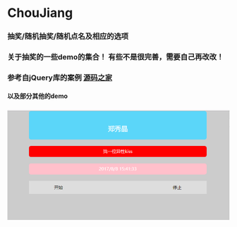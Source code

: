 # ChouJiang
### 抽奖/随机抽奖/随机点名及相应的选项


### 关于抽奖的一些demo的集合！ 有些不是很完善，需要自己再改改！
### 参考自jQuery库的案例 [源码之家](http://www.mycodes.net/)

#### 以及部分其他的demo

### ![随机点名及相应的选项](img/dianmingche.png)


